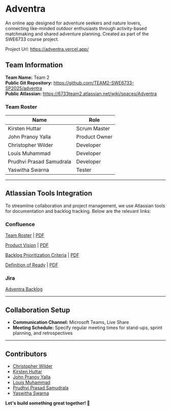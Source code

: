 # Adventra
An online app designed for adventure seekers and nature lovers, connecting like-minded outdoor enthusiasts through activity-based matchmaking and shared adventure planning. Created as part of the SWE6733 course project.

Project Url: https://adventra.vercel.app/

## Team Information
**Team Name:** Team 2  
**Public Git Repository:** https://github.com/TEAM2-SWE6733-SP2025/adventra  
**Public Atlassian:** https://6733team2.atlassian.net/wiki/spaces/Adventra

### Team Roster
| Name | Role |
|------|------|
| Kirsten Huttar | Scrum Master |
| John Pranoy Yalla | Product Owner |
| Christopher Wilder | Developer |
| Louis Muhammad | Developer |
| Prudhvi Prasad Samudrala | Developer |
| Yaswitha Swarna | Tester |

---

## Atlassian Tools Integration ##
To streamline collaboration and project management, we use Atlassian tools for documentation and backlog tracking. Below are the relevant links:

### Confluence ###
[Team Roster](https://6733team2.atlassian.net/wiki/spaces/Adventra/pages/164011/Team+Roles) | [PDF](ProjectDocuments/AdventraTeamRoles.pdf)

[Product Vision](https://6733team2.atlassian.net/wiki/spaces/Adventra/pages/3375118/Adventra+Project+Vision+Document) | [PDF](ProjectDocuments/AdventraAdventraProjectVision.pdf)

[Backlog Prioritization Criteria](https://6733team2.atlassian.net/wiki/spaces/Adventra/pages/3604909/Backlog+Prioritization+Criteria) | [PDF](ProjectDocuments/AdventraBacklogPrioritizationCriteria.pdf)

[Definition of Ready](https://6733team2.atlassian.net/wiki/spaces/Adventra/pages/3604899/Definition+of+Ready+Document) | [PDF](ProjectDocuments/AdventraDefinitionofReadyDocument.pdf)

### Jira ###
[Adventra Backlog](https://6733team2.atlassian.net/jira/software/projects/ADVNTR/boards/1/backlog) 


---

## Collaboration Setup
- **Communication Channel:** Microsoft Teams, Live Share
- **Meeting Schedule:** Specify regular meeting times for stand-ups, sprint planning, and retrospectives

---

## Contributors
- [Christopher Wilder](https://github.com/Chris-Wilder)
- [Kirsten Huttar](https://github.com/codeandcrochet)
- [John Pranoy Yalla](https://github.com/johnpranoy7)
- [Louis Muhammad](https://github.com/lmuhammad1)
- [Prudhvi Prasad Samudrala](https://github.com/samudralaprudhvi)
- [Yaswitha Swarna](https://github.com/Yaswitha05)


**Let's build something great together! 🚀**
